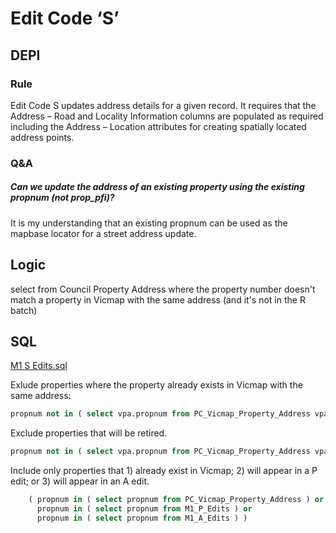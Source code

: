 # Edit Code ‘S’

## DEPI

### Rule

Edit Code S updates address details for a given record. It requires that the Address – Road and Locality Information columns are populated as required including the Address – Location attributes for creating spatially located address points.

### Q&A

##### Can we update the address of an existing property using the existing propnum (not prop_pfi)?

It is my understanding that an existing propnum can be used as the mapbase locator for a street address update.

## Logic

select from Council Property Address where the property number doesn't match a property in Vicmap with the same address (and it's not in the R batch)

## SQL

[M1 S Edits.sql](https://github.com/groundtruth/PoziConnectConfig/blob/master/~Shared/SQL/M1%20S%20Edits.sql)

Exlude properties where the property already exists in Vicmap with the same address:

```sql
propnum not in ( select vpa.propnum from PC_Vicmap_Property_Address vpa where cpa.num_road_address = vpa.num_road_address and vpa.is_primary <> 'N' )  
```

Exclude properties that will be retired.

```sql
propnum not in ( select vpa.propnum from PC_Vicmap_Property_Address vpa, M1_R_Edits r where vpa.property_pfi = r.property_pfi )
```

Include only properties that 1) already exist in Vicmap; 2) will appear in a P edit; or 3) will appear in an A edit.

```sql
    ( propnum in ( select propnum from PC_Vicmap_Property_Address ) or    
      propnum in ( select propnum from M1_P_Edits ) or    
      propnum in ( select propnum from M1_A_Edits ) )    
```




